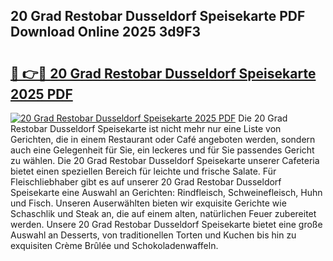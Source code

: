 ## 20 Grad Restobar Dusseldorf Speisekarte PDF Download Online 2025 3d9F3

# <h2><a href="http://gc6725z.nevu.top/?p=20+Grad+Restobar+Dusseldorf+Speisekarte">🔗 👉🔴 20 Grad Restobar Dusseldorf Speisekarte 2025 PDF</a></h2>

[![20 Grad Restobar Dusseldorf Speisekarte 2025 PDF](https://i.imgur.com/dBaPXMq.png)](http://gc6725z.nevu.top/?p=20+Grad+Restobar+Dusseldorf+Speisekarte)
Die 20 Grad Restobar Dusseldorf Speisekarte ist nicht mehr nur eine Liste von Gerichten, die in einem Restaurant oder Café angeboten werden, sondern auch eine Gelegenheit für Sie, ein leckeres und für Sie passendes Gericht zu wählen. Die 20 Grad Restobar Dusseldorf Speisekarte unserer Cafeteria bietet einen speziellen Bereich für leichte und frische Salate. Für Fleischliebhaber gibt es auf unserer 20 Grad Restobar Dusseldorf Speisekarte eine Auswahl an Gerichten: Rindfleisch, Schweinefleisch, Huhn und Fisch. Unseren Auserwählten bieten wir exquisite Gerichte wie Schaschlik und Steak an, die auf einem alten, natürlichen Feuer zubereitet werden. Unsere 20 Grad Restobar Dusseldorf Speisekarte bietet eine große Auswahl an Desserts, von traditionellen Torten und Kuchen bis hin zu exquisiten Crème Brûlée und Schokoladenwaffeln.
